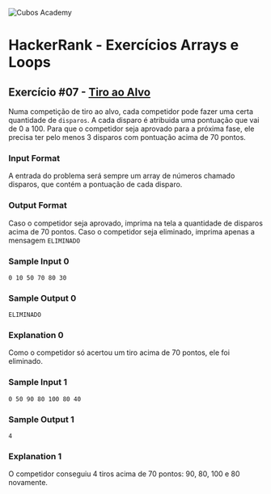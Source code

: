 ![Cubos Academy](https://i.imgur.com/xG74tOh.png)

# HackerRank - Exercícios Arrays e Loops

## Exercício #07 - [Tiro ao Alvo](https://www.hackerrank.com/contests/arrays-e-loops/challenges/tiro-ao-alvo)

Numa competição de tiro ao alvo, cada competidor pode fazer uma certa quantidade de `disparos`. A cada disparo é atribuida uma pontuação que vai de 0 a 100. Para que o competidor seja aprovado para a próxima fase, ele precisa ter pelo menos 3 disparos com pontuação acima de 70 pontos.

### Input Format

A entrada do problema será sempre um array de números chamado disparos, que contém a pontuação de cada disparo.

### Output Format

Caso o competidor seja aprovado, imprima na tela a quantidade de disparos acima de 70 pontos. Caso o competidor seja eliminado, imprima apenas a mensagem `ELIMINADO`

### Sample Input 0

`0 10 50 70 80 30`

### Sample Output 0

`ELIMINADO`

### Explanation 0

Como o competidor só acertou um tiro acima de 70 pontos, ele foi eliminado.

### Sample Input 1

`0 50 90 80 100 80 40`

### Sample Output 1

`4`

### Explanation 1

O competidor conseguiu 4 tiros acima de 70 pontos: 90, 80, 100 e 80 novamente.
